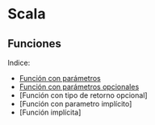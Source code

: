 # Scala

## Funciones

Indice:  
- [Función con parámetros](https://github.com/forraxa/Scala/blob/master/funciones/funciones%20con%20parametros.md)  
- [Función con parámetros opcionales](https://github.com/forraxa/Scala/blob/master/funciones/funci%C3%B3n%20con%20par%C3%A1metros%20opcionales.md)  
- [Función con tipo de retorno opcional] 
- [Función con parametro implícito]  
- [Función implícita]  



